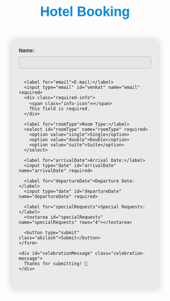 <html lang="en">
<head>
  <meta charset="UTF-8">
  <meta name="viewport" content="width=device-width, initial-scale=1.0">
  <title>Hotel Booking</title>
  <style>
    body {
      font-family: 'Arial', sans-serif;
      margin: 0;
      padding: 0;
      display: flex;
      flex-direction: column;
      align-items: center;
      justify-content: center;
      height: 100vh;
      background: url('your-hotel-background-image.jpg') center/cover no-repeat; /* Add your background image URL */
      filter: brightness(90%); /* Apply a slight blue tint to the background */
    }

    header {
      text-align: center;
      margin-bottom: 10px;
    }

    h1 {
      font-size: 36px;
      margin: 0;
      font-weight: bold;
      color: #000; /* Bold black heading color for better visibility on the background */
      font-family: 'Arial Black', sans-serif; /* Bold font style for the heading */
    }

    h2 {
      font-size: 16px;
      margin: 0;
      color: #ddd; /* Light gray color for subheading */
    }

    .login-container {
      background-color: rgba(255, 255, 255, 0.8); /* Semi-transparent white background */
      border-radius: 8px;
      box-shadow: 0 0 20px rgba(0, 0, 0, 0.2); /* Box shadow for the form */
      overflow: hidden;
      width: 400px;
      transform: translateY(0);
      transition: transform 0.5s ease-in-out;
    }

    .login-container:hover {
      transform: translateY(-10px); /* Add a subtle upward lift on hover */
    }

    form {
      padding: 20px;
      transition: transform 0.5s ease-in-out;
    }

    form.active {
      transform: translateX(-100%);
    }

    label {
      display: block;
      margin-bottom: 8px;
      color: #333;
      font-weight: bold; /* Bold font for labels */
    }

    input, select, textarea {
      width: 100%;
      padding: 8px;
      margin-bottom: 16px;
      box-sizing: border-box;
      border: 1px solid #ccc;
      border-radius: 4px;
      transition: border-color 0.3s ease-in-out;
      font-weight: bold; /* Bold font for input elements */
    }

    input:focus, select:focus, textarea:focus {
      border-color: #3498db;
    }

    .required-info {
      display: flex;
      align-items: center;
      color: #777;
      margin-bottom: 16px;
      font-weight: bold; /* Bold font for the info text */
    }

    .info-icon {
      margin-right: 8px;
      color: #f00;
    }

    .submit-button {
      background-color: #3498db; /* Button color */
      color: #fff; /* Button text color */
      padding: 10px 20px;
      border: none;
      border-radius: 4px;
      cursor: pointer;
      transition: background-color 0.3s ease-in-out;
      margin-right: 10px; /* Add margin for spacing between buttons */
      font-weight: bold; /* Bold font for buttons */
    }

    .submit-button:hover {
      background-color: #2980b9; /* Button color on hover */
    }

    .celebration-message {
      display: none;
      text-align: center;
      margin: 30px;
      color: #4CAF50; /* Green color for celebration message */
      font-size: 24px;
      font-weight: bold;
    }

    .celebration-animation {
      animation: bounce 1s infinite; /* Add a bounce animation */
    }

    @keyframes bounce {
      0%, 20%, 50%, 80%, 100% {
        transform: translateY(0);
      }
      40% {
        transform: translateY(-20px);
      }
      60% {
        transform: translateY(-10px);
      }
    }
  </style>
</head>
<body>
  <header>
    <h1 style="color: rgb(7, 152, 248); text-shadow: 1px 1px 1px rgba(255, 255, 255, 0.5);">Hotel Booking</h1>
</header>

  <div class="login-container">
    <form id="hotelLoginForm">
      <label for="name">Name:</label>
      <input type="text" id="vikram" name="name" required>

      <label for="email">E-mail:</label>
      <input type="email" id="venkat" name="email" required>
      <div class="required-info">
        <span class="info-icon">ℹ️</span>
        This field is required.
      </div>

      <label for="roomType">Room Type:</label>
      <select id="roomType" name="roomType" required>
        <option value="single">Single</option>
        <option value="double">Double</option>
        <option value="suite">Suite</option>
      </select>

      <label for="arrivalDate">Arrival Date:</label>
      <input type="date" id="arrivalDate" name="arrivalDate" required>

      <label for="departureDate">Departure Date:</label>
      <input type="date" id="departureDate" name="departureDate" required>

      <label for="specialRequests">Special Requests:</label>
      <textarea id="specialRequests" name="specialRequests" rows="4"></textarea>

      <button type="submit" class="abilash">Submit</button>
    </form>

    <div id="celebrationMessage" class="celebration-message">
      Thanks for submitting! 🎉
    </div>
  </div>

  <script>
    const form = document.getElementById('hotelLoginForm');
    const celebrationMessage = document.getElementById('celebrationMessage');

    form.addEventListener('submit', function (e) {
      e.preventDefault();
      form.classList.add('active');
      showCelebrationMessage();
    });

    function showCelebrationMessage() {
      // Hide the form
      form.style.display = 'none';

      // Show the celebration message
      celebrationMessage.style.display = 'block';
      celebrationMessage.classList.add('celebration-animation');
    }
  </script>
</body>
</html>
